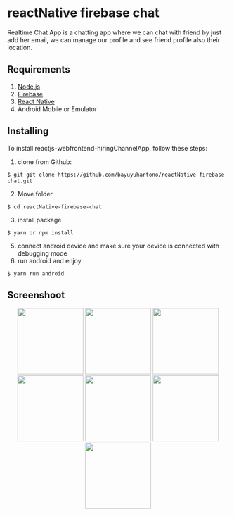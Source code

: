 


# reactNative firebase chat
Realtime Chat App is a chatting app where we can chat with friend by just add her email, we can manage our profile and see friend profile also their location.

## Requirements
1. [Node.js](https://nodejs.org/en/)
2. [Firebase](https://firebase.google.com/)
3. [React Native](https://facebook.github.io/react-native/)
5. Android Mobile or Emulator

## Installing
To install reactjs-webfrontend-hiringChannelApp, follow these steps:
1. clone from Github:
```
$ git git clone https://github.com/bayuyuhartono/reactNative-firebase-chat.git
```
2. Move folder
```
$ cd reactNative-firebase-chat
```
3. install package
```
$ yarn or npm install
`````
5. connect android device and make sure your device is connected with debugging mode
6. run android and enjoy
```
$ yarn run android
```

## Screenshoot

<div align="center">
    <img width="150" src="https://raw.githubusercontent.com/bayuyuhartono/reactNative-firebase-chat/master/public/auth.jpg">
       <img width="150" src="https://raw.githubusercontent.com/bayuyuhartono/reactNative-firebase-chat/master/public/listchat.jpg">
           <img width="150" src="https://raw.githubusercontent.com/bayuyuhartono/reactNative-firebase-chat/master/public/chatroom.jpg">
               <img width="150" src="https://raw.githubusercontent.com/bayuyuhartono/reactNative-firebase-chat/master/public/profile.jpg">
                   <img width="150" src="https://raw.githubusercontent.com/bayuyuhartono/reactNative-firebase-chat/master/public/map.jpg">
                       <img width="150" src="https://raw.githubusercontent.com/bayuyuhartono/reactNative-firebase-chat/master/public/friendlist.jpg">
                           <img width="150" src="https://raw.githubusercontent.com/bayuyuhartono/reactNative-firebase-chat/master/public/myprofile.jpg">
</div>
